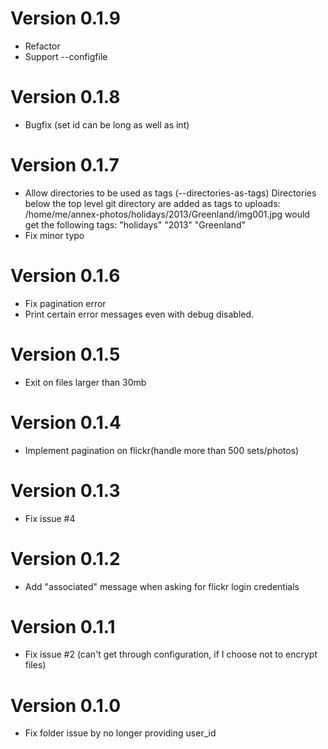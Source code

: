 # Version 0.1.9
  - Refactor
  - Support --configfile 

# Version 0.1.8
  - Bugfix (set id can be long as well as int)

# Version 0.1.7
  - Allow directories to be used as tags (--directories-as-tags)
    Directories below the top level git directory are added as tags to uploads:
      /home/me/annex-photos/holidays/2013/Greenland/img001.jpg
    would get the following tags:  "holidays" "2013" "Greenland"
  - Fix minor typo

# Version 0.1.6
  - Fix pagination error
  - Print certain error messages even with debug disabled.

# Version 0.1.5
  - Exit on files larger than 30mb

# Version 0.1.4
  - Implement pagination on flickr(handle more than 500 sets/photos)

# Version 0.1.3
  - Fix issue #4

# Version 0.1.2
  - Add "associated" message when asking for flickr login credentials

# Version 0.1.1
  - Fix issue #2 (can't get through configuration, if I choose not to encrypt files)

# Version 0.1.0
  - Fix folder issue by no longer providing user_id
